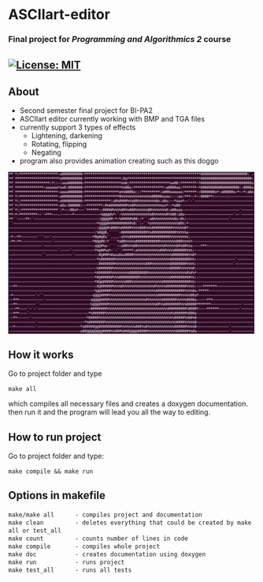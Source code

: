 # ASCIIart-editor

### Final project for _Programming and Algorithmics 2_ course <br/>
## [![License: MIT](https://img.shields.io/badge/License-MIT-green.svg)](https://opensource.org/licenses/MIT)

## About
- Second semester final project for BI-PA2
- ASCIIart editor currently working with BMP and TGA files
- currently support 3 types of effects
    - Lightening, darkening
    - Rotating, flipping
    - Negating
- program also provides animation creating such as this doggo

<img align="center" width="500px" src="examples/dogo.gif" /><br>

## How it works
Go to project folder and type
```
make all
```
which compiles all necessary files and creates a doxygen documentation. <br>
then run it and the program will lead you all the way to editing.


## How to run project
Go to project folder and type:
```
make compile && make run
```

## Options in makefile
```
make/make all      - compiles project and documentation
make clean         - deletes everything that could be created by make all or test_all
make count         - counts number of lines in code
make compile       - compiles whole project
make doc           - creates documentation using doxygen
make run           - runs project
make test_all      - runs all tests
```

